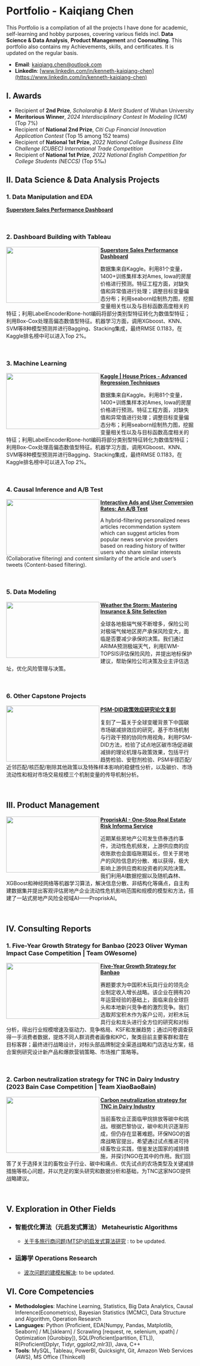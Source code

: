 # Portfolio - Kaiqiang Chen

This Portfolio is a compilation of all the projects I have done for academic, self-learning and hobby purposes, covering various fields incl. **Data Science & Data Analysis**, **Product Management** and **Coonsulting**. This portfolio also contains my Achievements, skills, and certificates. It is updated on the regular basis.

- **Email**: [kaiqiang.chen@outlook.com](kaiqiang.chen@outlook.com)
- **LinkedIn**: [www.linkedin.com/in/kenneth-kaiqiang-chen](https://www.linkedin.com/in/kenneth-kaiqiang-chen)

## I. Awards

- Recipient of **2nd Prize**, *Scholarahip & Merit Student* of Wuhan University
- **Meritorious Winner**, *2024 Interdisciplinary Contest In Modeling (ICM)* (Top 7%)
- Recipient of **National 2nd Prize**, *Citi Cup Financial Innovation Application Contest* (Top 15 among 152 teams)
- Recipient of **National 1st Prize**, *2022 National College Business Elite Challenge (CUBEC) International Trade Competition*
- Recipient of **National 1st Prize**, *2022 National English Competition for College Students (NECCS)* (Top 5‰)

## II. Data Science & Data Analysis Projects

### 1. Data Manipulation and EDA

**[Superstore Sales Performance Dashboard](https://public.tableau.com/views/SalesPerformanceDashboard_17224722585070/sheet0?:language=zh-CN&:sid=&:redirect=auth&:display_count=n&:origin=viz_share_link "Lick to open the dashboard website")**

<br />

### 2. Dashboard Building with Tableau

<img align="left" width="250" height="150" src="https://ck-obsidian.oss-cn-hangzhou.aliyuncs.com/20240801093529.png"> **[Superstore Sales Performance Dashboard](https://public.tableau.com/views/SalesPerformanceDashboard_17224722585070/sheet0?:language=zh-CN&:sid=&:redirect=auth&:display_count=n&:origin=viz_share_link "Lick to open the dashboard website")**

数据集来自Kaggle。利用81个变量，1400+训练集样本对Ames, Iowa的房屋价格进行预测。特征工程方面，对缺失值和异常值进行处理；调整目标变量偏态分布；利用seaborn绘制热力图，挖掘变量相关性以及与目标函数高度相关的特征；利用LabelEncoder和one-hot编码将部分类别型特征转化为数值型特征；利用Box-Cox处理高偏态数值型特征。机器学习方面，调用XGboost、KNN、SVM等8种模型预测并进行Bagging、Stacking集成，最终RMSE 0.1183，在Kaggle排名榜中可以进入Top 2%。

<br />

### 3. Machine Learning

<img align="left" width="250" height="150" src="https://ck-obsidian.oss-cn-hangzhou.aliyuncs.com/20240812164456.png"> **[Kaggle | House Prices - Advanced Regression Techniques](https://github.com/Kaiqiang-Chen/Portfolio/blob/878769faa1fef4dae7661c2e0ee516bfa9f0ebd7/Data%20Science%20%26%20Data%20Analysis/Dashboard%20Building%20with%20Tableau/Readme_Dashboard.md)**

数据集来自Kaggle。利用81个变量，1400+训练集样本对Ames, Iowa的房屋价格进行预测。特征工程方面，对缺失值和异常值进行处理；调整目标变量偏态分布；利用seaborn绘制热力图，挖掘变量相关性以及与目标函数高度相关的特征；利用LabelEncoder和one-hot编码将部分类别型特征转化为数值型特征；利用Box-Cox处理高偏态数值型特征。机器学习方面，调用XGboost、KNN、SVM等8种模型预测并进行Bagging、Stacking集成，最终RMSE 0.1183，在Kaggle排名榜中可以进入Top 2%。

<br />

### 4. Causal Inference and A/B Test

<img align="left" width="250" height="150" src="https://ck-obsidian.oss-cn-hangzhou.aliyuncs.com/20240812164954.png"> **[Interactive Ads and User Conversion Rates: An A/B Test](https://github.com/archd3sai/News-Articles-Recommendation)**

A hybrid-filtering personalized news articles recommendation system which can suggest articles from popular news service providers based on reading history of twitter users who share similar interests (Collaborative filtering) and content similarity of the article and user’s tweets (Content-based filtering).

<br />

### 5. Data Modeling

<img align="left" width="250" height="150" src="https://ck-obsidian.oss-cn-hangzhou.aliyuncs.com/20240812164338.png">  **[Weather the Storm: Mastering Insurance &amp; Site Selection](https://github.com/archd3sai/News-Articles-Recommendation)**

全球各地极端气候不断增多，保险公司对极端气候地区房产承保风险变大，面临是否要减少承保的决策。我们通过ARIMA预测极端天气，利用EWM-TOPSIS评估保险风险，并提出地标保护建议，帮助保险公司决策及业主评估选址，优化风险管理与决策。


<br />

### 6. Other Capstone Projects

<img align="left" width="250" height="150" src="https://github.com/archd3sai/Portfolio/blob/master/Images/airplane.jpeg"> **[PSM-DID政策效应研究论文复刻](https://github.com/archd3sai/Predictive-Maintenance-of-Aircraft-Engine)**

复刻了一篇关于全球变暖背景下中国碳市场碳减排效应的研究，基于市场机制与行政干预的协同作用视角，利用PSM-DID方法，检验了试点地区碳市场促进碳减排的理论机理与政策效果，包括平行趋势检验、安慰剂检验、PSM半径匹配/近邻匹配/核匹配/剔除其他政策以及特殊样本影响的稳健性分析，以及碳价、市场流动性和相对市场交易规模三个机制变量的传导机制分析。

<br />

## III. Product Management

<img align="left" width="250" height="150" src="https://github.com/archd3sai/Portfolio/blob/master/Images/960x0.jpg"> **[PropriskAI - One-Stop Real Estate Risk Informa Service](https://github.com/archd3sai/Wind-Turbine-Power-Curve-Estimation)**

近期某些房地产公司发生债券违约事件，流动性危机频发，上游供应商的应收账款也会面临账期延长，但关于房地产的风险信息的分散、难以获得，极大影响上游供应商和投资者的风险决策。我们利用AI数据挖掘以及随机森林、XGBoost和神经网络等机器学习算法，解决信息分散、非结构化等痛点，自主构建数据集并提出客观评估房地产企业流动性危机影响范围和规模的模型和方法，搭建了一站式房地产风险全视域AI——PropriskAI。

<br />

## IV. Consulting Reports

### 1. Five-Year Growth Strategy for Banbao (2023 Oliver Wyman Impact Case Competition | Team OWesome)

<img align="left" width="250" height="150" src="https://ck-obsidian.oss-cn-hangzhou.aliyuncs.com/20240812165158.png"> **[Five-Year Growth Strategy for Banbao](https://github.com/archd3sai/Predicting-GDP-of-India)**

赛题要求为中国积木玩具行业的领先企业制定收入增长战略。该企业在拥有20年运营经验的基础上，面临来自全球巨头和本地新兴竞争者的激烈竞争。我们选取邦宝积木作为客户公司，对积木玩具行业和龙头进行全方位的研究和对标分析，得出行业规模增速及驱动力、竞争格局、KSF和发展趋势；通过问卷调查获得一手消费者数据，提炼不同人群消费者画像和KPC，聚类目前主要客群和潜在目标客群；最终进行战略设计，对标头部品牌制定全渠道战略和门店选址方案，结合案例研究设计新产品和爆款营销策略、市场推广策略等。


<br />

### 2. Carbon neutralization strategy for TNC in Dairy Industry (2023 Bain Case Competition | Team XiaoBaoBain)

<img align="left" width="250" height="150" src="https://ck-obsidian.oss-cn-hangzhou.aliyuncs.com/20240812165054.png"> **[Carbon neutralization strategy for TNC in Dairy Industry](https://github.com/archd3sai/Predicting-GDP-of-India)**

当前畜牧业正面临甲烷排放等碳中和挑战。根据巴黎协议，碳中和共识逐渐形成，但仍存在显著难题。环保NGO的首席战略官提出，希望通过试点推进可持续畜牧业实践，借鉴发达国家的减排措施，并探讨NGO在其中的作用。我们回答了关于选择关注的畜牧业子行业、碳中和痛点、优先试点的农场类型及关键减排措施等核心问题，并以充足的案头研究和数据分析和基础，为TNC这家NGO提供战略建议。

<br />

## V. Exploration in Other Fields

- ### 智能优化算法（元启发式算法） Metaheuristic Algorithms

  - [关于多旅行商问题(MTSP)的启发式算法研究](https://github.com/archd3sai/Statistical-Methods/blob/master/genetic-algorithm.ipynb) : to be updated.
  
- ### 运筹学 Operations Research

  - [波次问题的建模和解决](https://github.com/archd3sai/SQL): to be updated.


## VI. Core Competencies

- **Methodologies**: Machine Learning, Statistics, Big Data Analytics, Causal Inference(Econometrics), Bayesian Statistics (MCMC), Data Structure and Algorithm, Operation Research
- **Languages**: Python (Proficient, EDA[Numpy, Pandas, Matplotlib, Seaborn] / ML[sklearn] / Scrawling [request, re, selenium, xpath] / Optimization [Gurobipy]), SQL(Proficient[partition, ETL]), R(Proficient[Dplyr, Tidyr, ggplot2,mlr3]), Java, C++
- **Tools**: MySQL, Tableau, PowerBI, Quicksight, Git, Amazon Web Services (AWS), MS Office (Thinkcell)
